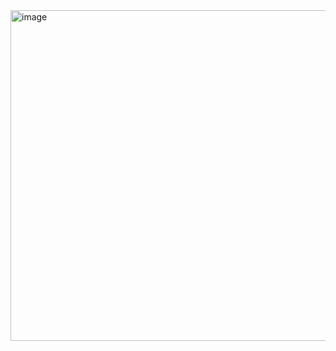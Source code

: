 <img width="749" height="529" alt="image" src="https://github.com/user-attachments/assets/57d9101c-a1bf-4a35-93ef-3bcf25954d5c" />
